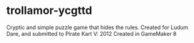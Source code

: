 trollamor-ycgttd
================
Cryptic and simple puzzle game that hides the rules. Created for Ludum Dare, and submitted to Pirate Kart V: 2012
Created in GameMaker 8
